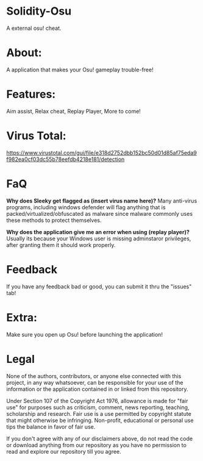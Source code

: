# Solidity-Osu
A external osu! cheat.

# About:
 A application that makes your Osu! gameplay trouble-free!

# Features:
 Aim assist,
 Relax cheat,
 Replay Player,
 More to come!

# Virus Total:
 https://www.virustotal.com/gui/file/e318d2752dbb152bc50d01d85af75eda9f982ea0cf03dc55b78eefdb4218e181/detection

# FaQ
**Why does Sleeky get flagged as (insert virus name here)?** Many anti-virus programs, including windows defender will flag anything that is packed/virtualized/obfuscated as malware since malware commonly uses these methods to protect themselves.

**Why does the application give me an error when using (replay player)?** Usually its because your Windows user is missing adminstaror privileges, after granting them it should work properly.

# Feedback
If you have any feedback bad or good, you can submit it thru the "issues" tab!

# Extra:
 Make sure you open up Osu! before launching the application!

# Legal

None of the authors, contributors, or anyone else connected with this project, in any way whatsoever, can be responsible for your use of the information or the application contained in or linked from this repository.

Under Section 107 of the Copyright Act 1976, allowance is made for "fair use" for purposes such as criticism, comment, news reporting, teaching, scholarship and research. Fair use is a use permitted by copyright statute that might otherwise be infringing. Non-profit, educational or personal use tips the balance in favor of fair use.

If you don't agree with any of our disclaimers above, do not read the code or download anything from our repository as you have no permission to read and explore our repository till you agree.
